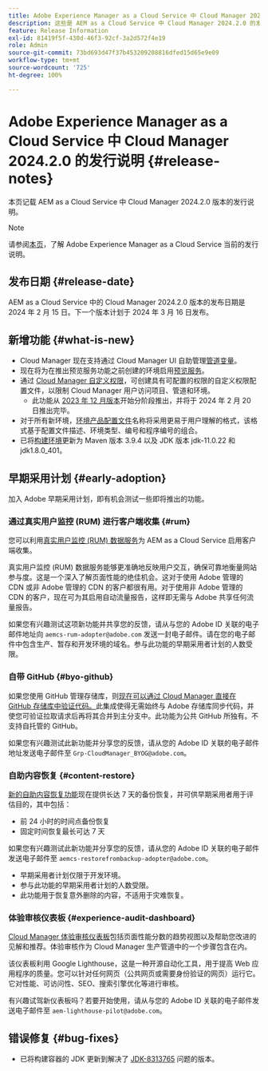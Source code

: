 ```yaml
---
title: Adobe Experience Manager as a Cloud Service 中 Cloud Manager 2024.2.0 的发行说明
description: 这些是 AEM as a Cloud Service 中 Cloud Manager 2024.2.0 的发行说明。
feature: Release Information
exl-id: 81419f5f-430d-46f3-92cf-3a2d572f4e19
role: Admin
source-git-commit: 73bd693d47f37b453209208816dfed15d65e9e09
workflow-type: tm+mt
source-wordcount: '725'
ht-degree: 100%

---
```


# Adobe Experience Manager as a Cloud Service 中 Cloud Manager 2024.2.0 的发行说明 {#release-notes}

本页记载 AEM as a Cloud Service 中 Cloud Manager 2024.2.0 版本的发行说明。

>[!NOTE]
>
>请参阅[本页](/help/release-notes/release-notes-cloud/release-notes-current.md)，了解 Adobe Experience Manager as a Cloud Service 当前的发行说明。

## 发布日期 {#release-date}

AEM as a Cloud Service 中的 Cloud Manager 2024.2.0 版本的发布日期是 2024 年 2 月 15 日。下一个版本计划于 2024 年 3 月 16 日发布。

## 新增功能 {#what-is-new}

* Cloud Manager 现在支持通过 Cloud Manager UI 自助管理[管道变量](/help/implementing/cloud-manager/configuring-pipelines/pipeline-variables.md)。
* 现在将为在推出预览服务功能之前创建的环境启用[预览服务](/help/implementing/cloud-manager/manage-environments.md#access-preview-sevice)。
* 通过 [Cloud Manager 自定义权限](/help/implementing/cloud-manager/custom-permissions.md)，可创建具有可配置的权限的自定义权限配置文件，以限制 Cloud Manager 用户访问项目、管道和环境。
   * 此功能从 [2023 年 12 月版本](/help/implementing/cloud-manager/release-notes/2023/2023-12-0.md)开始分阶段推出，并将于 2024 年 2 月 20 日推出完毕。
* 对于所有新环境，[环境产品配置文件](/help/onboarding/aem-cs-team-product-profiles.md)名称将采用更易于用户理解的格式，该格式基于配置文件描述、环境类型、编号和程序编号的组合。
* 已将[构建环境](/help/implementing/cloud-manager/getting-access-to-aem-in-cloud/build-environment-details.md)更新为 Maven 版本 3.9.4 以及 JDK 版本 jdk-11.0.22 和 jdk1.8.0_401。

## 早期采用计划 {#early-adoption}

加入 Adobe 早期采用计划，即有机会测试一些即将推出的功能。

### 通过真实用户监控 (RUM) 进行客户端收集 {#rum}

您可以利用[真实用户监控 (RUM) 数据服务](/help/implementing/cloud-manager/content-requests.md#cliendside-collection)为 AEM as a Cloud Service 启用客户端收集。

真实用户监控 (RUM) 数据服务能够更准确地反映用户交互，确保可靠地衡量网站参与度。这是一个深入了解页面性能的绝佳机会。这对于使用 Adobe 管理的 CDN 或非 Adobe 管理的 CDN 的客户都很有用。对于使用非 Adobe 管理的 CDN 的客户，现在可为其启用自动流量报告，这样即无需与 Adobe 共享任何流量报告。

如果您有兴趣测试这项新功能并共享您的反馈，请从与您的 Adobe ID 关联的电子邮件地址向 `aemcs-rum-adopter@adobe.com` 发送一封电子邮件。请在您的电子邮件中包含生产、暂存和开发环境的域名。参与此功能的早期采用者计划的人数受限。

### 自带 GitHub {#byo-github}

如果您使用 GitHub 管理存储库，则[现在可以通过 Cloud Manager 直接在 GitHub 存储库中验证代码。](/help/implementing/cloud-manager/managing-code/private-repositories.md)此集成使得无需始终与 Adobe 存储库同步代码，并使您可验证拉取请求后再将其合并到主分支中。此功能为公共 GitHub 所独有。不支持自托管的 GitHub。

如果您有兴趣测试此新功能并分享您的反馈，请从您的 Adobe ID 关联的电子邮件地址发送电子邮件至 `Grp-CloudManager_BYOG@adobe.com`。

### 自助内容恢复 {#content-restore}

[新的自助内容恢复功能](/help/operations/restore.md)现在提供长达 7 天的备份恢复，并可供早期采用者用于评估目的，其中包括：

* 前 24 小时的时间点备份恢复
* 固定时间恢复最长可达 7 天

如果您有兴趣测试此新功能并分享您的反馈，请从您的 Adobe ID 关联的电子邮件发送电子邮件至 `aemcs-restorefrombackup-adopter@adobe.com`。

* 早期采用者计划仅限于开发环境。
* 参与此功能的早期采用者计划的人数受限。
* 此功能用于恢复意外删除的内容，不适用于灾难恢复。

### 体验审核仪表板 {#experience-audit-dashboard}

[Cloud Manager 体验审核仪表板](/help/implementing/cloud-manager/experience-audit-dashboard.md)包括页面性能分数的趋势视图以及帮助您改进的见解和推荐。体验审核作为 Cloud Manager 生产管道中的一个步骤包含在内。

该仪表板利用 Google Lighthouse，这是一种开源自动化工具，用于提高 Web 应用程序的质量。您可以针对任何网页（公共网页或需要身份验证的网页）运行它。它对性能、可访问性、SEO、搜索引擎优化等进行审核。

有兴趣试驾新仪表板吗？若要开始使用，请从与您的 Adobe ID 关联的电子邮件发送电子邮件至 `aem-lighthouse-pilot@adobe.com`。

## 错误修复 {#bug-fixes}

* 已将构建容器的 JDK 更新到解决了 [JDK-8313765](https://bugs.openjdk.org/browse/JDK-8313765) 问题的版本。
